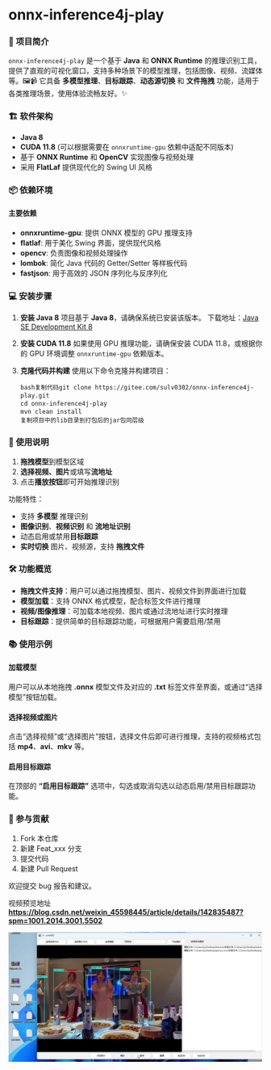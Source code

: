 # onnx-inference4j-play

### 🎯 项目简介

`onnx-inference4j-play` 是一个基于 **Java** 和 **ONNX Runtime** 的推理识别工具，提供了直观的可视化窗口，支持多种场景下的模型推理，包括图像、视频、流媒体等。🖼️📹
它具备 **多模型推理**、**目标跟踪**、**动态源切换** 和 **文件拖拽** 功能，适用于各类推理场景，使用体验流畅友好。✨

### 🏗️ 软件架构

- **Java 8**
- **CUDA 11.8** (可以根据需要在 `onnxruntime-gpu` 依赖中适配不同版本)
- 基于 **ONNX Runtime** 和 **OpenCV** 实现图像与视频处理
- 采用 **FlatLaf** 提供现代化的 Swing UI 风格

### 📦 依赖环境

#### **主要依赖**

- **onnxruntime-gpu**: 提供 ONNX 模型的 GPU 推理支持
- **flatlaf**: 用于美化 Swing 界面，提供现代风格
- **opencv**: 负责图像和视频处理操作
- **lombok**: 简化 Java 代码的 Getter/Setter 等样板代码
- **fastjson**: 用于高效的 JSON 序列化与反序列化

### 💻 安装步骤

1. **安装 Java 8**
   项目基于 **Java 8**，请确保系统已安装该版本。
   下载地址：[Java SE Development Kit 8](https://www.oracle.com/java/technologies/javase-jdk8-downloads.html)

2. **安装 CUDA 11.8**
   如果使用 GPU 推理功能，请确保安装 CUDA 11.8，或根据你的 GPU 环境调整 `onnxruntime-gpu` 依赖版本。

3. **克隆代码并构建**
   使用以下命令克隆并构建项目：

   ```
   bash复制代码git clone https://gitee.com/sulv0302/onnx-inference4j-play.git
   cd onnx-inference4j-play
   mvn clean install
   复制项目中的lib目录到打包后的jar包同层级
   ```

### 📝 使用说明

1. **拖拽模型**到模型区域
2. **选择视频、图片**或填写**流地址**
3. 点击**播放按钮**即可开始推理识别

功能特性：

- 支持 **多模型** 推理识别
- **图像识别**、**视频识别** 和 **流地址识别**
- 动态启用或禁用**目标跟踪**
- **实时切换** 图片、视频源，支持 **拖拽文件**

### 🛠 功能概览

- **拖拽文件支持**：用户可以通过拖拽模型、图片、视频文件到界面进行加载
- **模型加载**：支持 ONNX 格式模型，配合标签文件进行推理
- **视频/图像推理**：可加载本地视频、图片或通过流地址进行实时推理
- **目标跟踪**：提供简单的目标跟踪功能，可根据用户需要启用/禁用

### 📚 使用示例

#### 加载模型

用户可以从本地拖拽 **.onnx** 模型文件及对应的 **.txt** 标签文件至界面，或通过“选择模型”按钮加载。

#### 选择视频或图片

点击“选择视频”或“选择图片”按钮，选择文件后即可进行推理，支持的视频格式包括 **mp4**、**avi**、**mkv** 等。

#### 启用目标跟踪

在顶部的 **“启用目标跟踪”** 选项中，勾选或取消勾选以动态启用/禁用目标跟踪功能。

### 🙌 参与贡献

1. Fork 本仓库
2. 新建 Feat_xxx 分支
3. 提交代码
4. 新建 Pull Request

欢迎提交 bug 报告和建议。


视频预览地址
**https://blog.csdn.net/weixin_45598445/article/details/142835487?spm=1001.2014.3001.5502**


![输入图片说明](src/main/resources/image.png)
